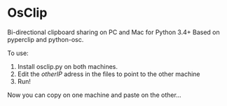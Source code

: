 # OsClip
Bi-directional clipboard sharing on PC and Mac for Python 3.4+
Based on pyperclip and python-osc.

To use:
1. Install osclip.py on both machines.
2. Edit the <i>otherIP</i> adress in the files to point to the other machine
3. Run!

Now you can copy on one machine and paste on the other...
